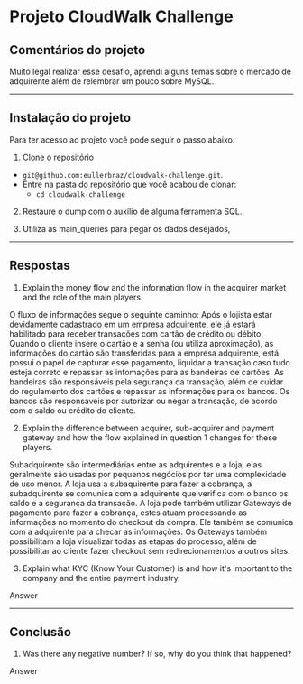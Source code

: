 # Projeto CloudWalk Challenge

## Comentários do projeto

Muito legal realizar esse desafio, aprendi alguns temas sobre o mercado de adquirente além de relembrar um pouco sobre MySQL.

---

## Instalação do projeto

Para ter acesso ao projeto você pode seguir o passo abaixo.

1. Clone o repositório
  * `git@github.com:eullerbraz/cloudwalk-challenge.git`.
  * Entre na pasta do repositório que você acabou de clonar:
    * `cd cloudwalk-challenge`

2. Restaure o dump com o auxílio de alguma ferramenta SQL.

3. Utiliza as main_queries para pegar os dados desejados,

---

## Respostas

1. Explain the money flow and the information flow in the acquirer market and the role of the main players.
  
O fluxo de informações segue o seguinte caminho: Após o lojista estar devidamente cadastrado em um empresa adquirente, ele já estará habilitado para receber transações com cartão de crédito ou débito. Quando o cliente insere o cartão e a senha (ou utiliza aproximação), as informações do cartão são transferidas para a empresa adquirente, está possui o papel de capturar esse pagamento, liquidar a transação caso tudo esteja correto e repassar as infomações para as bandeiras de cartões. As bandeiras são responsáveis pela segurança da transação, além de cuidar do regulamento dos cartões e repassar as informações para os bancos. Os bancos são responsáveis por autorizar ou negar a transação, de acordo com o saldo ou crédito do cliente. 


2. Explain the difference between acquirer, sub-acquirer and payment gateway and how the flow explained in question 1 changes for these players.

Subadquirente são intermediárias entre as adquirentes e a loja, elas geralmente são usadas por pequenos negócios por ter uma complexidade de uso menor. A loja usa a subaquirente para fazer a cobrança, a subadquirente se comunica com a adquirente que verifica com o banco os saldo e a segurança da transação. A loja pode também utilizar Gateways de pagamento para fazer a cobrança, estes atuam processando as informações no momento do checkout da compra. Ele também se comunica com a adquirente para checar as informações. Os Gateways também possibilitam a loja visualizar todas as etapas do processo, além de possibilitar ao cliente fazer checkout sem redirecionamentos a outros sites.


3. Explain what KYC (Know Your Customer) is and how it's important to the company and the entire payment industry.

  Answer

---

## Conclusão

1. Was there any negative number? If so, why do you think that happened?

  Answer

